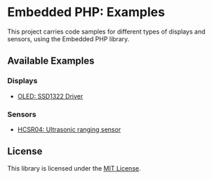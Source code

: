# Embedded PHP: Examples

This project carries code samples for different types of displays and sensors, using the Embedded PHP library.

## Available Examples

### Displays

- [OLED: SSD1322 Driver](Displays/Ssd1322.php)

### Sensors

- [HCSR04: Ultrasonic ranging sensor](Sensors/HcSr04.php)

## License

This library is licensed under the [MIT License](LICENSE).
